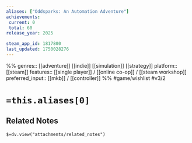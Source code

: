 ```yaml
---
aliases: ["Oddsparks: An Automation Adventure"]
achievements:
 current: 0
 total: 60
release_year: 2025

steam_app_id: 1817800
last_updated: 1750028276
---
```

%%
genres:: [[adventure]] [[indie]] [[simulation]] [[strategy]]
platform:: [[steam]]
features:: [[single player]] / [[online co-op]] / [[steam workshop]]
preferred_input:: [[mkb]] / [[controller]]
%%
#game/wishlist
#v3/2

# `=this.aliases[0]`
## Related Notes
`$=dv.view("attachments/related_notes")`